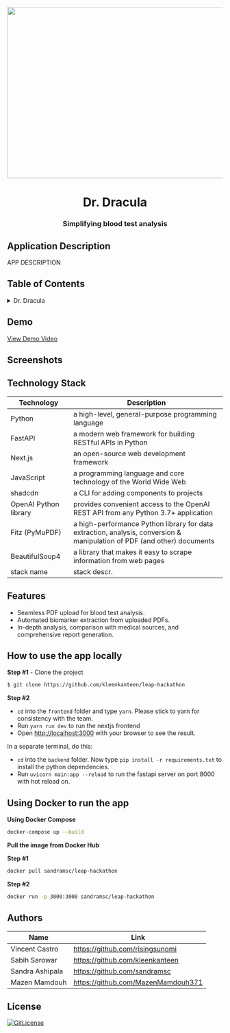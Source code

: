 <!-- Designed for LEAP24 hackathon 03.2024-->
<div id="header" align="center">
  <img src="https://lablab.ai/_next/image?url=https%3A%2F%2Fstorage.googleapis.com%2Flablab-static-eu%2Fimages%2Fevents%2Fclsvwsh8m000x3b6rhvbmf7cf%2Fundefined_imageLink_xbaa800rg.jpg&w=1080&q=75" width="1050" height="400"/>
</div>
  <h1 align="center">Dr. Dracula</h1>
   <h3 align="center">Simplifying blood test analysis</h3>

## Application Description

APP DESCRIPTION

## Table of Contents

<details>
<summary>Dr. Dracula</summary>

- [Application Description](#application-description)
- [Table of Contents](#table-of-contents)
- [Demo](#demo)
- [Screenshots](#screenshots)
- [Technology Stack](#technology-stack)
- [Features](#features)
- [How to use the app locally](#how-to-use-the-app)
- [Using Docker to run the app](#using-docker-to-run-the-app)
- [Authors](#authors)
- [License](#license)

</details>
 
## Demo

[View Demo Video](https://link.com)

## Screenshots


## Technology Stack

| Technology                                                    | Description                                                          |
| ------------------------------------------------------------- | -------------------------------------------------------------------- |
| Python                                                      | a high-level, general-purpose programming language  |
| FastAPI                                                      | a modern web framework for building RESTful APIs in Python |
| Next.js                                                      | an open-source web development framework  |
| JavaScript                                                      | a programming language and core technology of the World Wide Web |
| shadcdn                                                      | a CLI for adding components to projects |
| OpenAI Python library                                                      | provides convenient access to the OpenAI REST API from any Python 3.7+ application |
| Fitz (PyMuPDF)                                                      | a high-performance Python library for data extraction, analysis, conversion & manipulation of PDF (and other) documents |
| BeautifulSoup4                                                      | a library that makes it easy to scrape information from web pages |
| stack name                                                      | stack descr. |


## Features

- Seamless PDF upload for blood test analysis.
- Automated biomarker extraction from uploaded PDFs.
- In-depth analysis, comparison with medical sources, and comprehensive report generation.

## How to use the app locally

**Step #1** - Clone the project

```bash
$ git clone https://github.com/kleenkanteen/leap-hackathon
```

**Step #2**

- `cd` into the `frontend` folder and type `yarn`. Please stick to yarn for consistency with the team.
- Run `yarn run dev` to run the nextjs frontend
- Open [http://localhost:3000](http://localhost:3000) with your browser to see the result.

In a separate terminal, do this:
- `cd` into the `backend` folder. Now type `pip install -r requirements.txt` to install the python dependencies.
- Run `uvicorn main:app --reload` to run the fastapi server on port 8000 with hot reload on.


## Using Docker to run the app

**Using Docker Compose**

```bash
docker-compose up --build
```

**Pull the image from Docker Hub**

**Step #1**

```bash
docker pull sandramsc/leap-hackathon
```

**Step #2**
```bash
docker run -p 3000:3000 sandramsc/leap-hackathon
```


## Authors

| Name            | Link                                   |
| --------------- | -------------------------------------- |
| Vincent Castro | https://github.com/risingsunomi |
| Sabih Sarowar | https://github.com/kleenkanteen |
| Sandra Ashipala | https://github.com/sandramsc |
| Mazen Mamdouh | https://github.com/MazenMamdouh371 |


## License

[![GitLicense](https://img.shields.io/badge/License-MIT-lime.svg)](https://github.com/sandramsc/leap-hackathon/blob/master/LICENSE)
